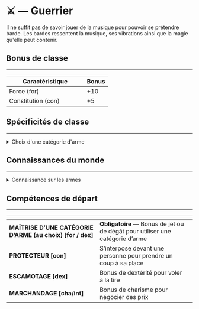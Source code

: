 # ⚔ — Guerrier

Il ne suffit pas de savoir jouer de la musique pour pouvoir se prétendre barde. Les bardes ressentent la musique, ses vibrations ainsi que la magie qu'elle peut contenir.&#x20;

## Bonus de classe

***

<table><thead><tr><th width="194">Caractéristique</th><th>Bonus</th></tr></thead><tbody><tr><td>Force (for)</td><td>+10</td></tr><tr><td>Constitution (con)</td><td>+5</td></tr></tbody></table>

## Spécificités de classe

***

<details>

<summary>Choix d'une catégorie d'arme</summary>

Parmi les choix possibles :

* Armes à une main
* Armes à deux mains
* Deux armes
* Armes à distance
* Armes de poings
* Arme d’hast

</details>

## Connaissances du monde

***

<details>

<summary>Connaissance sur les armes</summary>

Connaissances sur les armes en général (techniques, maniement, théories, etc.)

</details>

## Compétences de départ

***

<table data-card-size="large" data-view="cards" data-full-width="false"><thead><tr><th></th><th></th><th data-hidden data-card-cover data-type="files"></th></tr></thead><tbody><tr><td><strong>MAÎTRISE D’UNE CATÉGORIE D’ARME (au choix) [for / dex]</strong></td><td><strong>Obligatoire</strong> — Bonus de jet ou de dégât pour utiliser une catégorie d’arme</td><td></td></tr><tr><td><strong>PROTECTEUR [con]</strong></td><td>S’interpose devant une personne pour prendre un coup à sa place</td><td></td></tr><tr><td><strong>ESCAMOTAGE [dex]</strong></td><td>Bonus de dextérité pour voler à la tire</td><td></td></tr><tr><td><strong>MARCHANDAGE [cha/int]</strong></td><td>Bonus de charisme pour négocier des prix</td><td></td></tr></tbody></table>
